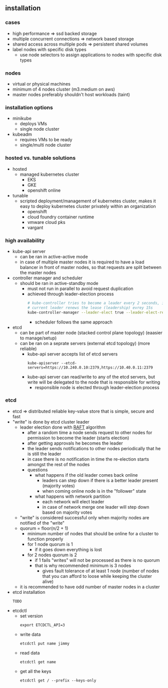 ## installation

### cases
* high performance => ssd backed storage
* multiple concurrent connections => network based storage
* shared access across multiple pods => persistent shared volumes
* label nodes with specific disk types
  * use node selectors to assign applications to nodes with specific disk types

### nodes
* virtual or physical machines
* minimum of 4 nodes cluster (m3.medium on aws)
* master nodes preferably shouldn't host workloads (taint)

### installation options
* minikube
  * deploys VMs
  * single node cluster
* kubeadm
  * requires VMs to be ready
  * single/multi node cluster
  
### hosted vs. tunable solutions
* hosted
  * managed kubernetes cluster
    * EKS
    * GKE
    * openshift online
* tunable
  * scripted deployment/management of kubernetes cluster, makes it easy to deploy kubernetes cluster privately within an organization
    * openshift
    * cloud foundry container runtime
    * vmware cloud pks
    * vargant

### high availability
* kube-api server
  * can be ran in active-active mode
  * in case of multiple master nodes it is required to have a load balancer in front of master nodes, so that requests are split between the master nodes
* controller manager and scheduler
  * should be ran in active-standby mode
    * must not run in parallel to avoid request duplication
    * achieved through leader-election process
      ```bash
      # kube-controller tries to become a leader every 2 seconds, in case other master node crashes
      # current leader renews the lease (leadership) evrey 15s
      kube-controller-manager --leader-elect true --leader-elect-retry-period 2s --leader-elect-lease-duration 15s
      ```
      * scheduler follows the same approach
* etcd
  * can be part of master node (stacked control plane topology) (eaasier to manage/setup)
  * can be ran on a seprate servers (external etcd topology) (more reliable)
    * kube-api server accepts list of etcd servers
      ```
      kube-apiserver --etcd-servers=https://10.240.0.10:2379,https://10.40.0.11:2379
      ```
    * kube-api server can read/write to any of the etcd servers, but write will be delegated to the node that is responsible for writing
      * responsible node is elected through leader-election process
    
### etcd
* etcd => distributed reliable key-value store that is simple, secure and fast
* "write" is done by etcd cluster leader
  * leader election done with [RAFT](https://raft.github.io/) algorithm
    * after a random time a node sends request to other nodes for permission to become the leader (starts election)
    * after getting approvals he becomes the leader
    * the leader sends notifications to other nodes periodically that he is still the leader
    * in case there is no notification in time the re-election starts amongst the rest of the nodes
    * questions
       * what happens if the old leader comes back online
         * leaders can step down if there is a better leader present (majority votes)
         * when coming online node is in the "follower" state
       * what happens with network partition
         * each network will elect leader
         * in case of network merge one leader will step down based on majority votes
  * "write" is considered successful only when majority nodes are notified of the "write"
  * quorum = floor(n/2 + 1)
    * minimum number of nodes that should be online for a cluster to function properly
    * for 1 node quorum is 1
      * if it goes down everything is lost
    * for 2 nodes quorum is 2
      * if 1 fails "writes" will not be processed as there is no quorum
      * that is why recommended minimum is 3 nodes
        * gives fault tolerance of at least 1 node (number of nodes that you can afford to loose while keeping the cluster alive)
  * it is recommended to have odd number of master nodes in a cluster
* etcd installation
  ```
  TODO
  ```
* etcdctl
  * set version
    ```
    export ETCDCTL_API=3
    ```
  * write data
    ```
    etcdctl put name jimmy
    ```
  * read data
    ```
    etcdctl get name
    ```
  * get all the keys
    ```
    etcdctl get / --prefix --keys-only
    ```

